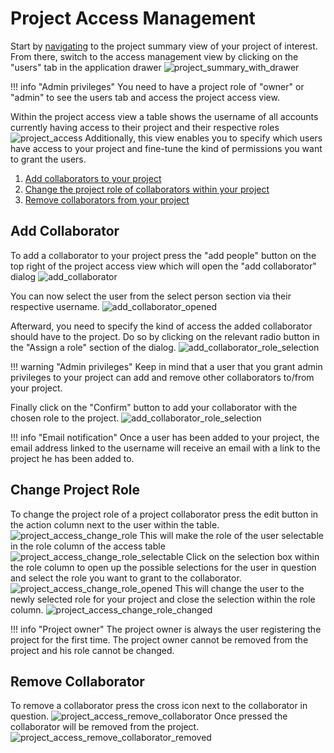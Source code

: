 # Project Access Management

Start by [navigating](project_introduction#project-navigation) to the project summary view of your project of interest.
From there, switch to the access management view by clicking on the "users" tab in the application drawer 
![project_summary_with_drawer](images/project_summary_drawer.png)

!!! info "Admin privileges"
You need to have a project role of "owner" or "admin" to see the users tab and access the project access view.   

Within the project access view a table shows the username of all accounts currently having access to their project and their respective roles
![project_access](images/project_access.png)
Additionally, this view enables you to specify which users have access to your project and fine-tune the kind of permissions you want to grant the users.

1. [Add collaborators to your project](#add-collaborator)
2. [Change the project role of collaborators within your project](#change-project-role)
3. [Remove collaborators from your project](#remove-collaborator)

## Add Collaborator

To add a collaborator to your project press the "add people" button on the top right of the project access view which will open the "add collaborator" dialog
![add_collaborator](images/project_access_grant_access.png)

You can now select the user from the select person section via their respective username.
![add_collaborator_opened](images/project_access_grant_access_opened.png)

Afterward, you need to specify the kind of access the added collaborator should have to the project. 
Do so by clicking on the relevant radio button in the "Assign a role" section of the dialog.
![add_collaborator_role_selection](images/project_access_grant_access_role_selection.png)

!!! warning "Admin privileges"
Keep in mind that a user that you grant admin privileges to your project can add and remove other collaborators to/from your project.   

Finally click on the "Confirm" button to add your collaborator with the chosen role to the project.
![add_collaborator_role_selection](images/project_access_with_new_user.png)

!!! info "Email notification"
Once a user has been added to your project, the email address linked to the username will receive an email with a link to the project he has been added to.

## Change Project Role

To change the project role of a project collaborator press the edit button in the action column next to the user within the table.
![project_access_change_role](images/project_access_with_new_user.png)
This will make the role of the user selectable in the role column of the access table
![project_access_change_role_selectable](images/project_access_change_role.png)
Click on the selection box within the role column to open up the possible selections for the user in question and select the role you want to grant to the collaborator.
![project_access_change_role_opened](images/project_access_change_role_opened.png)
This will change the user to the newly selected role for your project and close the selection within the role column.
![project_access_change_role_changed](images/project_access_change_role_changed.png)

!!! info "Project owner"
The project owner is always the user registering the project for the first time. 
The project owner cannot be removed from the project and his role cannot be changed.

## Remove Collaborator
To remove a collaborator press the cross icon next to the collaborator in question.
![project_access_remove_collaborator](images/project_access_with_new_user.png)
Once pressed the collaborator will be removed from the project.
![project_access_remove_collaborator_removed](images/project_access.png)
